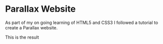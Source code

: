 # Parallax Website

As part of my on going learning of HTML5 and CSS3 I followed a tutorial
to create a Parallax website.

This is the result
